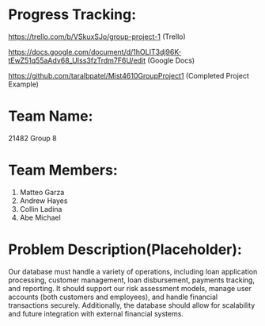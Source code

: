 # Progress Tracking:
https://trello.com/b/VSkuxSJo/group-project-1 (Trello)

https://docs.google.com/document/d/1hOLIT3dj96K-tEwZ51q55aAdv68_UIss3fzTrdm7F6U/edit (Google Docs)

https://github.com/taralbpatel/Mist4610GroupProject1 (Completed Project Example)

# Team Name:
21482 Group 8
# Team Members:
1. Matteo Garza
2. Andrew Hayes
3. Collin Ladina
4. Abe Michael
# Problem Description(Placeholder):
Our database must handle a variety of operations, including loan application processing, customer management, loan disbursement, payments tracking, and reporting. It should support our risk assessment models, manage user accounts (both customers and employees), and handle financial transactions securely. Additionally, the database should allow for scalability and future integration with external financial systems.
